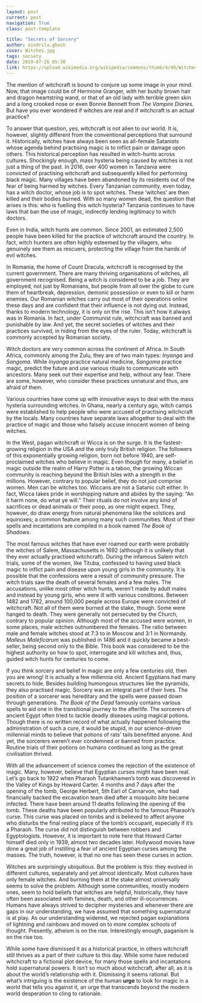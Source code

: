 ```yaml
---
layout: post
current: post
navigation: True
class: post-template

title: "Secrets of Sorcery"
author: oindrila.ghosh
cover: Witches.jpg
tags: society
date: 2019-07-26 05:30
link: https://upload.wikimedia.org/wikipedia/commons/thumb/4/49/Witches%3B_five_silhouetted_figures._Wellcome_V0048920.jpg/640px-Witches%3B_five_silhouetted_figures._Wellcome_V0048920.jpg
---
```

The mention of witchcraft is bound to conjure up some image in your mind. Now,
that image could be of Hermione Granger, with her bushy brown hair and dragon
heartstring wand, or that of an old lady with terrible green skin and a long
crooked nose or even Bonnie Bennett from *The Vampire Diaries*. But have you
ever wondered if witches are real and if witchcraft is an actual practice?

To answer that question, yes, witchcraft is not alien to our world. It is,
however, slightly different from the conventional perceptions that surround it.
Historically, witches have always been seen as all-female Satanists whose agenda
behind practising magic is to inflict pain or damage upon others. This
historical perception has resulted in witch-hunts across cultures. Shockingly
enough, mass hysteria being caused by witches is not just a thing of the past.
In 2016, over 400 women in Tanzania were convicted of practising witchcraft and
subsequently killed for performing black magic. Many villages have been
abandoned by its residents out of the fear of being harmed by witches. Every
Tanzanian community, even today, has a witch doctor, whose job is to spot
witches. These ‘witches’ are then killed and their bodies burned. With so many
women dead, the question that arises is this: who is fuelling this witch
hysteria? Tanzania continues to have laws that ban the use of magic, indirectly
lending legitimacy to witch doctors.

Even in India, witch hunts are common. Since 2001, an estimated 2,500 people
have been killed for the practice of witchcraft around the country. In fact,
witch hunters are often highly esteemed by the villagers, who genuinely see them
as rescuers, protecting the village from the hands of evil witches. 

In Romania, the home of Count Dracula, witchcraft is recognised by the current
government. There are many thriving organisations of witches, all government
recognised. Being a witch is considered to be a job. They are employed, not just
by Romanians, but people from all over the globe to cure them of heartbreak,
depression, demonic possession or even to kill or harm enemies. Our Romanian
witches carry out most of their operations online these days and are confident
that their influence is not dying out. Instead, thanks to modern technology, it
is only on the rise. This isn’t how it always was in Romania. In fact, under
Communist rule, witchcraft was banned and punishable by law. And yet, the secret
societies of witches and their practices survived, in hiding from the eyes of
the ruler. Today, witchcraft is commonly accepted by Romanian society.

Witch doctors are very common across the continent of Africa. In South Africa,
commonly among the Zulu, they are of two main types: *Inyanga* and *Sangoma*.
While *Inyanga* practice natural medicine, *Sangoma* practice magic, predict the
future and use various rituals to communicate with ancestors. Many seek out
their expertise and help, without any fear. There are some, however, who
consider these practices unnatural and thus, are afraid of them.

Various countries have come up with innovative ways to deal with the mass
hysteria surrounding witches. In Ghana, nearly a century ago, witch camps were
established to help people who were accused of practising witchcraft by the
locals. Many countries have separate laws altogether to deal with the practice
of magic and those who falsely accuse innocent women of being witches.

In the West, pagan witchcraft or Wicca is on the surge. It is the
fastest-growing religion in the USA and the only truly British religion. The
followers of this exponentially growing religion, born not before 1940, are
self-proclaimed witches who believe in magic. Even though for many, a belief in
magic outside the realm of Harry Potter is a taboo, the growing Wiccan community
is reaching beyond the British Isles with a strength in the millions. However,
contrary to popular belief, they do not just comprise women. Men can be witches
too. Wiccans are not a Satanic cult either. In fact, Wicca takes pride in
worshipping nature and abides by the saying: “An it harm none, do what ye will.”
Their rituals do not involve any kind of sacrifices or dead animals or their
poop, as one might expect. They, however, do draw energy from natural phenomena
like the solstices and equinoxes; a common feature among many such communities.
Most of their spells and incantations are compiled in a book named *The Book of
Shadows*.

The most famous witches that have ever roamed our earth were probably the
witches of Salem, Massachusetts in 1692 (although it is unlikely that they ever
actually practised witchcraft). During the infamous Salem witch trials, some of
the women, like Tituba, confessed to having used black magic to inflict pain and
disease upon young girls in the community. It is possible that the confessions
were a result of community pressure. The witch trials saw the death of several
females and a few males. The accusations, unlike most other witch hunts, weren’t
made by adult males and instead by young girls, who were ill with various
conditions. Between 1482 and 1782, around 100,000 people across Europe were
convicted of witchcraft. Not all of them were burned at the stake, though. Some
were hanged to death. They were generally not persecuted by the Church, contrary
to popular opinion. Although most of the accused were women, in some places,
male witches outnumbered the females. The ratio between male and female witches
stood at 7:3 to in Moscow and 3:1 in Normandy. *Malleus Maleficarum* was
published in 1486 and it quickly became a best-seller, being second only to the
Bible. This book was considered to be the highest authority on how to spot,
interrogate and kill witches and, thus, guided witch hunts for centuries to
come.

If you think sorcery and belief in magic are only a few centuries old, then you
are wrong! It is actually a few millennia old. Ancient Egyptians had many
secrets to hide. Besides building humongous structures like the pyramids, they
also practised magic. Sorcery was an integral part of their lives. The position
of a sorcerer was hereditary and the spells were passed down through
generations. *The Book of the Dead* famously contains various spells to aid one
in the transitional journey to the afterlife. The sorcerers of ancient Egypt
often tried to tackle deadly diseases using magical potions. Though there is no
written record of what actually happened following the administration of such a
cure, it would be stupid, in our science-driven millennial minds to believe that
potions of rats’ tails benefitted anyone. And yet, the sorcerers weren’t ever
condemned or banned from practice. Routine trials of their potions on humans
continued as long as the great civilisation thrived. 

With all the advancement of science comes the rejection of the existence of
magic. Many, however, believe that Egyptian curses might have been real. Let’s
go back to 1922 when Pharaoh Tutankhamen’s tomb was discovered in the Valley of
Kings by Howard Carter. 4 months and 7 days after the opening of the tomb,
George Herbert, 5th Earl of Carnarvon, who had financially backed the excavation
team died after a mosquito bite became infected. There have been around 11
deaths following the opening of the tomb. These deaths have been popularly
attributed to the famous Pharaoh’s curse. This curse was placed on tombs and is
believed to affect anyone who disturbs the final resting place of the tomb’s
occupant, especially if it’s a Pharaoh. The curse did not distinguish between
robbers and Egyptologists. However, it is important to note here that Howard
Carter himself died only in 1939, almost two decades later. Hollywood movies
have done a great job of instilling a fear of ancient Egyptian curses among the
masses. The truth, however, is that no one has seen these curses in action.

Witches are surprisingly ubiquitous. But the problem is this: they evolved in
different cultures, separately and yet almost identically. Most cultures have
only female witches. And burning them at the stake almost universally seems to
solve the problem. Although some communities, mostly modern ones, seem to hold
beliefs that witches are helpful, historically, they have often been associated
with famines, death, and other ill-occurrences. Humans have always strived to
decipher mysteries and whenever there are gaps in our understanding, we have
assumed that something supernatural is at play. As our understanding widened, we
rejected pagan explanations of lightning and rainbows and moved on to more
complex schools of thought. Presently, atheism is on the rise. Interestingly
enough, paganism is on the rise too.

While some have dismissed it as a historical practice, in others witchcraft
still thrives as a part of their culture to this day. While some have reduced
witchcraft to a fictional plot device, for many those spells and incantations
hold supernatural powers. It isn’t so much about witchcraft, after all, as it is
about the world’s relationship with it. Dismissing it seems rational. But what’s
intriguing is the existence of the human **urge** to look for magic in a world
that tells you against it, an urge that transcends beyond the modern world
desperation to cling to rationale.
